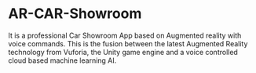 # AR-CAR-Showroom
It is a professional Car Showroom App based on Augmented reality with voice commands. This is the fusion between the latest Augmented Reality technology from Vuforia, the Unity game engine and a voice controlled cloud based machine learning AI.
